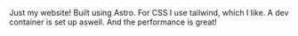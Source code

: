Just my website! Built using Astro. For CSS I use tailwind, which I like. A dev container is set up aswell. And the performance is great!
